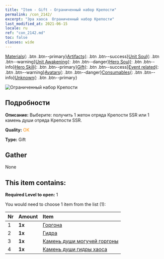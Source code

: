 ```yaml
---
title: "Item - Gift - Ограниченный набор Крепости"
permalink: /con_2142/
excerpt: "Эра хаоса  Ограниченный набор Крепости"
last_modified_at: 2021-06-15
locale: ru
ref: "con_2142.md"
toc: false
classes: wide
---
```

 [Materials](/ItemsRU/){: .btn .btn--primary}[Artifacts](/ItemsRU/Artifacts/){: .btn .btn--success}[Unit Soul](/ItemsRU/UnitSoul/){: .btn .btn--warning}[Unit Awakening](/ItemsRU/UnitAwakening/){: .btn .btn--danger}[Hero Soul](/ItemsRU/HeroSoul/){: .btn .btn--info}[Hero Skill](/ItemsRU/HeroSkill/){: .btn .btn--primary}[Gift](/ItemsRU/Gift/){: .btn .btn--success}[Event related](/ItemsRU/Events/){: .btn .btn--warning}[Avatars](/ItemsRU/Avatars/){: .btn .btn--danger}[Consumables](/ItemsRU/Consumables/){: .btn .btn--info}[Unknown](/ItemsRU/Unknown/){: .btn .btn--primary}

 ![Ограниченный набор Крепости](/images/t/i_994009.png)

## Подробности
 **Описание:** Выберите: получить 1 жетон отряда Крепости SSR или 1 камень души отряда Крепости SSR.

 **Quality:** <span style="color: #FF8C00">OK</span>

 **Type:** Gift

## Gather

  None

## This item contains:

 **Required Level to open:** 1

 You would need to choose 1 item from the list (1):

  | Nr | Amount |     Item    |
  |:---|:-------|:------------|
  | 1 |  **1x** | [Горгона](/ItemsRU/unt_257/) |  | 
  | 2 |  **1x** | [Гидра](/ItemsRU/unt_259/) |  | 
  | 3 |  **1x** | [Камень души могучей горгоны](/ItemsRU/unt_339/) |  | 
  | 4 |  **1x** | [Камень души гидры хаоса](/ItemsRU/unt_341/) |  | 
